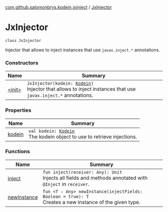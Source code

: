 [com.github.salomonbrys.kodein.jxinject](../index.md) / [JxInjector](.)

# JxInjector

`class JxInjector`

Injector that allows to inject instances that use `javax.inject.*` annotations.

### Constructors

| Name | Summary |
|---|---|
| [&lt;init&gt;](-init-.md) | `JxInjector(kodein: `[`Kodein`](../../com.github.salomonbrys.kodein/-kodein/index.md)`)`<br>Injector that allows to inject instances that use `javax.inject.*` annotations. |

### Properties

| Name | Summary |
|---|---|
| [kodein](kodein.md) | `val kodein: `[`Kodein`](../../com.github.salomonbrys.kodein/-kodein/index.md)<br>The kodein object to use to retrieve injections. |

### Functions

| Name | Summary |
|---|---|
| [inject](inject.md) | `fun inject(receiver: Any): Unit`<br>Injects all fields and methods annotated with `@Inject` in `receiver`. |
| [newInstance](new-instance.md) | `fun <T : Any> newInstance(injectFields: Boolean = true): T`<br>Creates a new instance of the given type. |
